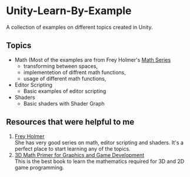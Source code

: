 # Unity-Learn-By-Example

A collection of examples on different topics created in Unity.

## Topics
+ Math (Most of the examples are from Frey Holmer's [Math Series](https://www.youtube.com/watch?v=MOYiVLEnhrw&list=PLImQaTpSAdsD88wprTConznD1OY1EfK_V&ab_channel=FreyaHolm%C3%A9r)
  * transforming between spaces, 
  * implementetion of diffrent math functions,
  * usage of different math functions,
+ Editor Scripting
  * Basic examples of editor scripting
+ Shaders
  * Basic shaders with Shader Graph
  
## Resources that were helpful to me
1. [Frey Holmer](https://www.youtube.com/@Acegikmo)<br />
She has very good series on math, editor scripting and shaders. It's a perfect place to start learning any of the topics.
2. [3D Math Primer for Graphics and Game Development](https://gamemath.com/)<br />
This is the best book to learn the mathematics required for 3D and 2D game programming. 
